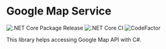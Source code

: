 # Google Map Service 

![.NET Core Package Release](https://github.com/VerdantSparks/GoogleMapService/workflows/.NET%20Core%20Package%20Release/badge.svg) 
![.NET Core CI](https://github.com/VerdantSparks/GoogleMapService/workflows/.NET%20Core%20CI/badge.svg)
![CodeFactor](https://www.codefactor.io/repository/github/verdantsparks/googlemapservice/badge)

 This library helps accessing Google Map API with C#. 
